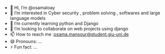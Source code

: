 - 👋 Hi, I’m @osamaloay
- 👀 I’m interested in Cyber security , problem solving , softwares and large language models
- 🌱 I’m currently learning python and Django
- 💞️ I’m looking to collaborate on web projects using django
- 📫 How to reach me :osama.mansour@student.giu-uni.de
- 😄 Pronouns: ...
- ⚡ Fun fact: ...

<!---
osamaloay/osamaloay is a ✨ special ✨ repository because its `README.md` (this file) appears on your GitHub profile.
You can click the Preview link to take a look at your changes.
--->
